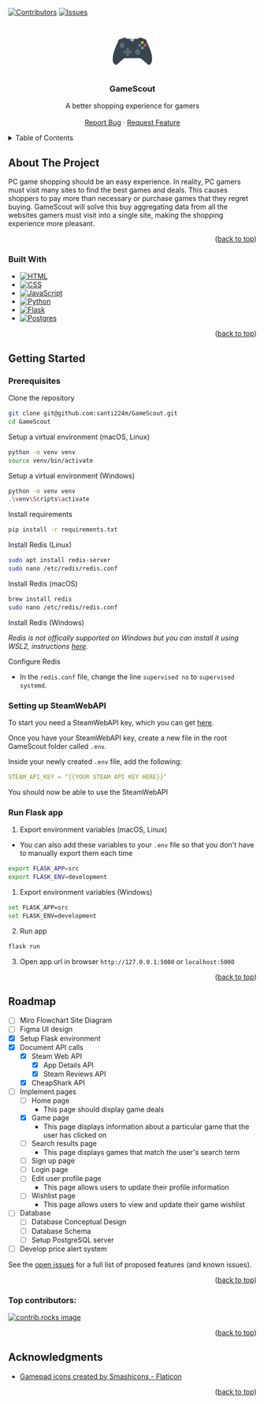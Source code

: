 
<a id="readme-top"></a>

[![Contributors][contributors-shield]][contributors-url]
[![Issues][issues-shield]][issues-url]

<!-- PROJECT LOGO -->
<br />
<div align="center">
  <a href="https://github.com/santi224m/GameScout">
    <img src="img/game-controller.png" alt="Logo" width="80" height="80">
  </a>

  <h3 align="center">GameScout</h3>

  <p align="center">
    A better shopping experience for gamers
    <br />
    <br />
    <!-- <a href="https://github.com/santi224m/GameScout">View Demo</a>
    · -->
    <a href="https://github.com/santi224m/GameScout/issues/new?labels=bug&template=bug-report---.md">Report Bug</a>
    ·
    <a href="https://github.com/santi224m/GameScout/issues/new?labels=enhancement&template=feature-request---.md">Request Feature</a>
  </p>
</div>

<!-- TABLE OF CONTENTS -->
<details>
  <summary>Table of Contents</summary>
  <ol>
    <li>
      <a href="#about-the-project">About The Project</a>
      <ul>
        <li><a href="#built-with">Built With</a></li>
      </ul>
    </li>
    <li>
      <a href="#getting-started">Getting Started</a>
      <ul>
        <li><a href="#prerequisites">Prerequisites</a></li>
        <li><a href="#setting-up-steamwebapi">Setting up SteamWebAPI</a></li>
        <li><a href="#run-flask-app">Run Flask App</a></li>
      </ul>
    </li>
    <li><a href="#roadmap">Roadmap</a></li>
    <li><a href="#acknowledgments">Acknowledgments</a></li>
  </ol>
</details>

<!-- ABOUT THE PROJECT -->
## About The Project

<!-- [![Product Name Screen Shot][product-screenshot]](https://example.com) -->

PC game shopping should be an easy experience. In reality, PC gamers must visit many sites to find the best games and deals. This causes shoppers to pay more than necessary or purchase games that they regret buying.
GameScout will solve this buy aggregating data from all the websites gamers must visit into a single site, making the shopping experience more pleasant.

<p align="right">(<a href="#readme-top">back to top</a>)</p>

### Built With

* [![HTML][HTML]][HTML-url]
* [![CSS][CSS]][CSS-url]
* [![JavaScript][JavaScript]][JavaScript-url]
* [![Python][Python]][Python-url]
* [![Flask][Flask]][Flask-url]
* [![Postgres][Postgres]][Postgres-url]

<p align="right">(<a href="#readme-top">back to top</a>)</p>

<!-- GETTING STARTED -->
## Getting Started

### Prerequisites

Clone the repository

```bash
git clone git@github.com:santi224m/GameScout.git
cd GameScout
```

Setup a virtual environment (macOS, Linux)

```bash
python -m venv venv
source venv/bin/activate
```

Setup a virtual environment (Windows)

```bash
python -m venv venv
.\venv\Scripts\activate
```

Install requirements

```bash
pip install -r requirements.txt
```

Install Redis (Linux)

```bash
sudo apt install redis-server
sudo nano /etc/redis/redis.conf
```

Install Redis (macOS)

```bash
brew install redis
sudo nano /etc/redis/redis.conf
```

Install Redis (Windows)

*Redis is not offically supported on Windows but you can install it using WSL2, instructions [here](https://redis.io/docs/latest/operate/oss_and_stack/install/install-redis/install-redis-on-windows/).*

Configure Redis

* In the ```redis.conf``` file, change the line ```supervised no``` to ```supervised systemd```.

### Setting up SteamWebAPI

To start you need a SteamWebAPI key, which you can get [here](https://steamcommunity.com/dev/apikey).

Once you have your SteamWebAPI key, create a new file in the root GameScout folder called `.env`.

Inside your newly created `.env` file, add the following:

```yaml
STEAM_API_KEY = "{{YOUR STEAM API KEY HERE}}"
```

You should now be able to use the SteamWebAPI

### Run Flask app

1. Export environment variables (macOS, Linux)
  * You can also add these variables to your ```.env``` file so that you don't have to manually export them each time

```bash
export FLASK_APP=src
export FLASK_ENV=development
```

1. Export environment variables (Windows)

```bash
set FLASK_APP=src
set FLASK_ENV=development
```

2. Run app

```bash
flask run
```

3. Open app url in browser `http://127.0.0.1:5000` or `localhost:5000`

<p align="right">(<a href="#readme-top">back to top</a>)</p>

<!-- ROADMAP -->
## Roadmap

- [ ] Miro Flowchart Site Diagram
- [ ] Figma UI design
- [x] Setup Flask environment
- [x] Document API calls
  - [x] Steam Web API
    - [x] App Details API
    - [x] Steam Reviews API
  - [x] CheapShark API
- [ ] Implement pages
  - [ ] Home page
    * This page should display game deals
  - [x] Game page
    * This page displays information about a particular game that the user has clicked on
  - [ ] Search results page
    * This page displays games that match the user's search term
  - [ ] Sign up page
  - [ ] Login page
  - [ ] Edit user profile page
    * This page allows users to update their profile information
  - [ ] Wishlist page
    * This page allows users to view and update their game wishlist
- [ ] Database
  - [ ] Database Conceptual Design
  - [ ] Database Schema
  - [ ] Setup PostgreSQL server
- [ ] Develop price alert system

See the [open issues](https://github.com/santi224m/GameScout/issues) for a full list of proposed features (and known issues).

<p align="right">(<a href="#readme-top">back to top</a>)</p>

### Top contributors:

<a href="https://github.com/santi224m/GameScout/graphs/contributors">
  <img src="https://contrib.rocks/image?repo=santi224m/GameScout" alt="contrib.rocks image" />
</a>

<p align="right">(<a href="#readme-top">back to top</a>)</p>

<!-- ACKNOWLEDGMENTS -->
## Acknowledgments

* [Gamepad icons created by Smashicons - Flaticon](https://www.flaticon.com/free-icons/gamepad)

<p align="right">(<a href="#readme-top">back to top</a>)</p>

<!-- MARKDOWN LINKS & IMAGES -->
[contributors-shield]: https://img.shields.io/github/contributors/santi224m/GameScout.svg?style=for-the-badge
[contributors-url]: https://github.com/santi224m/GameScout/graphs/contributors
[issues-shield]: https://img.shields.io/github/issues/santi224m/GameScout.svg?style=for-the-badge
[issues-url]: https://github.com/santi224m/GameScout/issues
[license-shield]: https://img.shields.io/github/license/othneildrew/Best-README-Template.svg?style=for-the-badge

[JavaScript]: https://img.shields.io/badge/javascript-000000?style=for-the-badge&logo=javascript
[JavaScript-url]: https://developer.mozilla.org/en-US/docs/Web/JavaScript
[HTML]: https://img.shields.io/badge/html5-000000?style=for-the-badge&logo=html5
[HTML-url]: https://developer.mozilla.org/en-US/docs/Web/HTML
[CSS]: https://img.shields.io/badge/css-000000?style=for-the-badge&logo=css3
[CSS-url]: https://developer.mozilla.org/en-US/docs/Web/CSS
[Python]: https://img.shields.io/badge/python-000000?style=for-the-badge&logo=python
[Python-url]: https://www.python.org/
[Flask]: https://img.shields.io/badge/flask-000000?style=for-the-badge&logo=flask
[Flask-url]: https://flask.palletsprojects.com/en/3.0.x/
[Postgres]: https://img.shields.io/badge/postgresql-000000?style=for-the-badge&logo=postgresql
[Postgres-url]: https://www.postgresql.org/
